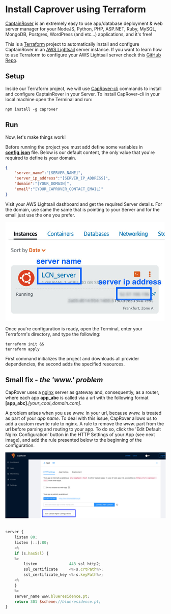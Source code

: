 # Install Caprover using Terraform

[CaptainRover](https://caprover.com/) is an extremely easy to use app/database deployment & web server manager for your NodeJS, Python, PHP, ASP.NET, Ruby, MySQL, MongoDB, Postgres, WordPress (and etc...) applications, and it's free!

This is a [Terraform](https://registry.terraform.io) project to automatically install and configure CaptainRover in an [AWS Lightsail](https://aws.amazon.com/lightsail/) server instance. If you want to learn how to use Terraform to configure your AWS Lightsail server check this [GitHub Repo](https://github.com/lcnstudenthousingporto/infrastructure_terraform).

## Setup

Inside our Terraform project, we will use [CapRover-cli](https://github.com/caprover/caprover-cli) commands to install and configure CaptainRover in your Server. To install CapRover-cli in your local machine open the Terminal and run:

```shell
npm install -g caprover
```

## Run

Now, let's make things work!

Before running the project you must add define some variables in [**config.json**](config.json) file. Below is our default content, the only value that you're required to define is your domain.

```json
{
    "server_name":"[SERVER_NAME]",
    "server_ip_address":"[SERVER_IP_ADDRESS]",
    "domain":"[YOUR_DOMAIN]",
    "email":"[YOUR_CAPROVER_CONTACT_EMAIL]"
}
```

Visit your AWS Lightsail dashboard and get the required Server details. For the domain, use same the same that is pointing to your Server and for the email just use the one you prefer.

![Users panel](Images/LighstailServer.jpg)

Once you're configuration is ready, open the Terminal, enter your Terraform's directory, and type the following:

```shell
terraform init && 
terraform apply
```

First command initializes the project and downloads all provider dependencies, the second adds the specified resources.

## Small fix - *the 'www.' problem*

CapRover uses a [nginx](https://www.nginx.com/) server as gateway and, consequently, as a router, where each app **app_abc** is called via a url with the following format **[app_abc]**.*[your_cool_domain.com]*.

A problem arises when you use *www.* in your url, because *www.* is treated as part of your *app name*. To deal with this issue, CapRover allows us to add a custom rewrite rule to nginx. A rule to remove the *www.* part from the url before parsing and routing to your app. To do so, click the 'Edit Default Nginx Configuration' button in the HTTP Settings of your App (see next image), and add the rule presented below to the beginning of the configuration.

![Users panel](Images/EditNginx.jpg)

```javascript

server {
    listen 80;
    listen [::]:80;
    <%
    if (s.hasSsl) {
    %>
        listen              443 ssl http2;
        ssl_certificate     <%-s.crtPath%>;
        ssl_certificate_key <%-s.keyPath%>;
    <%
    }
    %>
    server_name www.blueresidence.pt;
    return 301 $scheme://blueresidence.pt;
}

```
